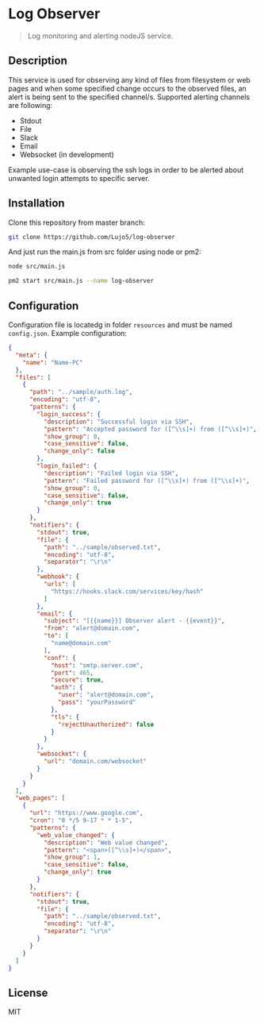 # Log Observer
> Log monitoring and alerting nodeJS service.

## Description
This service is used for observing any kind of files from filesystem or web pages and when some specified change occurs
to the observed files, an alert is being sent to the specified channel/s. Supported alerting channels are following:
* Stdout
* File
* Slack
* Email
* Websocket (in development)

Example use-case is observing the ssh logs in order to be alerted about unwanted login attempts to specific server.

## Installation
Clone this repository from master branch:

```sh
git clone https://github.com/Lujo5/log-observer
```

And just run the main.js from src folder using node or pm2:

```sh
node src/main.js

pm2 start src/main.js --name log-observer
```

## Configuration
Configuration file is locatedg in folder `resources` and must be named `config.json`.
Example configuration:

```json
{
  "meta": {
    "name": "Name-PC"
  },
  "files": [
    {
      "path": "../sample/auth.log",
      "encoding": "utf-8",
      "patterns": {
        "login_success": {
          "description": "Successful login via SSH",
          "pattern": "Accepted password for ([^\\s]+) from ([^\\s]+)",
          "show_group": 0,
          "case_sensitive": false,
          "change_only": false
        },
        "login_failed": {
          "description": "Failed login via SSH",
          "pattern": "Failed password for ([^\\s]+) from ([^\\s]+)",
          "show_group": 0,
          "case_sensitive": false,
          "change_only": true
        }
      },
      "notifiers": {
        "stdout": true,
        "file": {
          "path": "../sample/observed.txt",
          "encoding": "utf-8",
          "separator": "\r\n"
        },
        "webhook": {
          "urls": [
            "https://hooks.slack.com/services/key/hash"
          ]
        },
        "email": {
          "subject": "[{{name}}] Observer alert - {{event}}",
          "from": "alert@domain.com",
          "to": [
            "name@domain.com"
          ],
          "conf": {
            "host": "smtp.server.com",
            "port": 465,
            "secure": true,
            "auth": {
              "user": "alert@domain.com",
              "pass": "yourPassword"
            },
            "tls": {
              "rejectUnauthorized": false
            }
          }
        },
        "websocket": {
          "url": "domain.com/websocket"
        }
      }
    }
  ],
  "web_pages": [
    {
      "url": "https://www.google.com",
      "cron": "0 */5 9-17 * * 1-5",
      "patterns": {
        "web_value_changed": {
          "description": "Web value changed",
          "pattern": "<span>([^\\s]+)</span>",
          "show_group": 1,
          "case_sensitive": false,
          "change_only": true
        }
      },
      "notifiers": {
        "stdout": true,
        "file": {
          "path": "../sample/observed.txt",
          "encoding": "utf-8",
          "separator": "\r\n"
        }
      }
    }
  ]
}
```

License
----

MIT